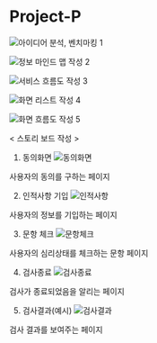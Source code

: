 # Project-P


![아이디어 분석, 벤치마킹 1](https://github.com/user-attachments/assets/d5320b9e-aea4-4cdd-af5c-e157ed0fc794)

![정보 마인드 맵 작성 2](https://github.com/user-attachments/assets/f623ed5f-af0f-460b-9d08-e5a6197f00ca)

![서비스 흐름도 작성 3](https://github.com/user-attachments/assets/fa221366-70c4-4ca1-9f84-2575da5750a0)

![화면 리스트 작성 4](https://github.com/user-attachments/assets/a19e26f9-3fd7-4a5d-a3e5-b8d7212c8b81)

![화면 흐름도 작성 5](https://github.com/user-attachments/assets/a420018c-43b1-4d37-87a3-8dbfb545f94d)





< 스토리 보드 작성 >


1. 동의화면
![동의화면](https://github.com/user-attachments/assets/f1dcf3b5-e78f-42c6-904f-839c4fb40989)

 사용자의 동의를 구하는 페이지

2. 인적사항 기입
![인적사항](https://github.com/user-attachments/assets/1c6cb01a-d6db-4f64-9d43-41285950b40e)

사용자의 정보를 기입하는 페이지

3. 문항 체크
![문항체크](https://github.com/user-attachments/assets/bc51f75f-8ef4-47e6-88a5-7b203a209612)

사용자의 심리상태를 체크하는 문항 페이지

4. 검사종료
![검사종료](https://github.com/user-attachments/assets/31a26fb4-529e-4cbf-a1f5-0847b654a65e)

검사가 종료되었음을 알리는 페이지

5. 검사결과(예시)
![검사결과](https://github.com/user-attachments/assets/938feea2-f587-472a-ac2f-7bb0df4714ba)

검사 결과를 보여주는 페이지
